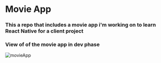 # Movie App

### This a repo that includes a movie app i'm working on to learn React Native for a client project

### View of of the movie app in dev phase

![movieApp](https://github.com/user-attachments/assets/1d1af56d-6684-4a6b-b0b4-9e532d412b7e)
